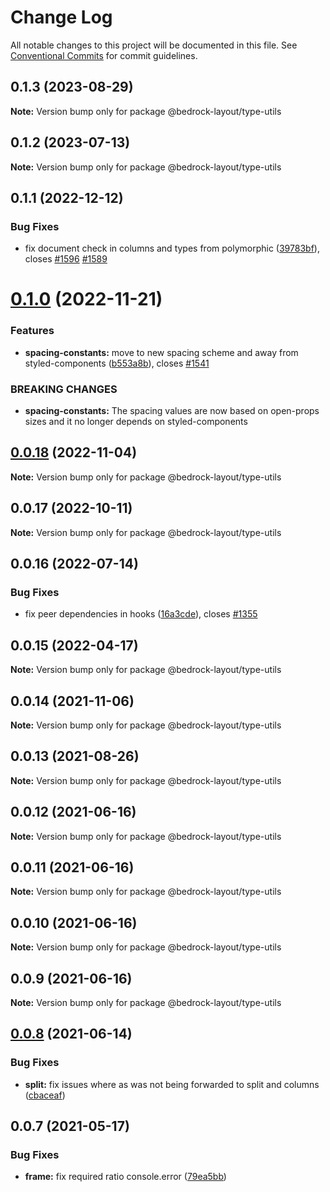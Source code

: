 # Change Log

All notable changes to this project will be documented in this file.
See [Conventional Commits](https://conventionalcommits.org) for commit guidelines.

## 0.1.3 (2023-08-29)

**Note:** Version bump only for package @bedrock-layout/type-utils

## 0.1.2 (2023-07-13)

**Note:** Version bump only for package @bedrock-layout/type-utils

## 0.1.1 (2022-12-12)

### Bug Fixes

- fix document check in columns and types from polymorphic ([39783bf](https://github.com/Bedrock-Layouts/Bedrock/commit/39783bf61b01b3dbe56d62bc3beeb864d2c45bce)), closes [#1596](https://github.com/Bedrock-Layouts/Bedrock/issues/1596) [#1589](https://github.com/Bedrock-Layouts/Bedrock/issues/1589)

# [0.1.0](https://github.com/Bedrock-Layouts/Bedrock/compare/@bedrock-layout/type-utils@0.0.18...@bedrock-layout/type-utils@0.1.0) (2022-11-21)

### Features

- **spacing-constants:** move to new spacing scheme and away from styled-components ([b553a8b](https://github.com/Bedrock-Layouts/Bedrock/commit/b553a8b6b00fdc65538b39170236131f0855c111)), closes [#1541](https://github.com/Bedrock-Layouts/Bedrock/issues/1541)

### BREAKING CHANGES

- **spacing-constants:** The spacing values are now based on open-props sizes and it no longer depends on
  styled-components

## [0.0.18](https://github.com/Bedrock-Layouts/Bedrock/compare/@bedrock-layout/type-utils@0.0.17...@bedrock-layout/type-utils@0.0.18) (2022-11-04)

**Note:** Version bump only for package @bedrock-layout/type-utils

## 0.0.17 (2022-10-11)

**Note:** Version bump only for package @bedrock-layout/type-utils

## 0.0.16 (2022-07-14)

### Bug Fixes

- fix peer dependencies in hooks ([16a3cde](https://github.com/Bedrock-Layouts/Bedrock/commit/16a3cdee04996a3cc360a42720c62be44aa42b38)), closes [#1355](https://github.com/Bedrock-Layouts/Bedrock/issues/1355)

## 0.0.15 (2022-04-17)

**Note:** Version bump only for package @bedrock-layout/type-utils

## 0.0.14 (2021-11-06)

**Note:** Version bump only for package @bedrock-layout/type-utils

## 0.0.13 (2021-08-26)

**Note:** Version bump only for package @bedrock-layout/type-utils

## 0.0.12 (2021-06-16)

**Note:** Version bump only for package @bedrock-layout/type-utils

## 0.0.11 (2021-06-16)

**Note:** Version bump only for package @bedrock-layout/type-utils

## 0.0.10 (2021-06-16)

**Note:** Version bump only for package @bedrock-layout/type-utils

## 0.0.9 (2021-06-16)

**Note:** Version bump only for package @bedrock-layout/type-utils

## [0.0.8](https://github.com/Bedrock-Layouts/Bedrock/compare/@bedrock-layout/type-utils@0.0.7...@bedrock-layout/type-utils@0.0.8) (2021-06-14)

### Bug Fixes

- **split:** fix issues where as was not being forwarded to split and columns ([cbaceaf](https://github.com/Bedrock-Layouts/Bedrock/commit/cbaceaf43f35ad900f3e19cace08b3879a097c48))

## 0.0.7 (2021-05-17)

### Bug Fixes

- **frame:** fix required ratio console.error ([79ea5bb](https://github.com/Bedrock-Layouts/Bedrock/commit/79ea5bb1b89c4676e4009e91b87ee39dfd198bf6))
